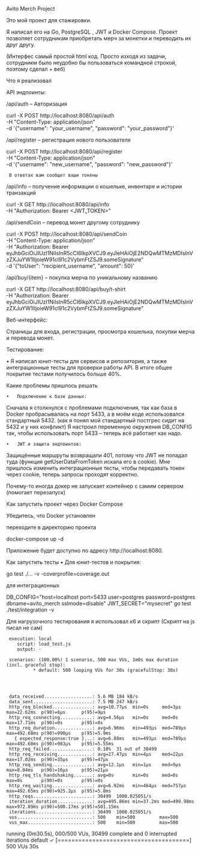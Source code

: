 
Avito Merch Project

Это мой проект для стажировки. 

Я написал его на Go, PostgreSQL , JWT  и Docker Compose. Проект позволяет сотрудникам приобретать мерч за монетки и  переводить их друг другу. 

(Интерфес самый простой html код. Просто изходя из задачи, сотрудникм было неудобно бы пользоваться командной строкой, поэтому сделал + веб)


Что я реализовал

API эндпоинты:

/api/auth – Авторизация 

curl -X POST http://localhost:8080/api/auth \
     -H "Content-Type: application/json" \
     -d '{"username": "your_username", "password": "your_password"}'

/api/register – регистрация нового пользователя

curl -X POST http://localhost:8080/api/register \
     -H "Content-Type: application/json" \
     -d '{"username": "new_username", "password": "new_password"}'

     В ответах вам сообщет ваши токены
     
/api/info – получение информации о кошельке, инвентаре и истории транзакций

curl -X GET http://localhost:8080/api/info \
     -H "Authorization: Bearer <JWT_TOKEN>"
     
     
/api/sendCoin – перевод монет другому сотруднику

curl -X POST http://localhost:8080/api/sendCoin \
     -H "Content-Type: application/json" \
     -H "Authorization: Bearer eyJhbGciOiJIUzI1NiIsInR5cCI6IkpXVCJ9.eyJleHAiOjE2NDQwMTMzMDIsInVzZXJuYW1lIjoieW91cl91c2VybmFtZSJ9.someSignature" \
     -d '{"toUser": "recipient_username", "amount": 50}'
     
/api/buy/{item} – покупка мерча по уникальному названию

curl -X GET http://localhost:8080/api/buy/t-shirt \
     -H "Authorization: Bearer eyJhbGciOiJIUzI1NiIsInR5cCI6IkpXVCJ9.eyJleHAiOjE2NDQwMTMzMDIsInVzZXJuYW1lIjoieW91cl91c2VybmFtZSJ9.someSignature"
     
Веб-интерфейс:

Страницы для входа, регистрации, просмотра кошелька, покупки мерча и перевода монет.
	
 Тестирование:
 
 •	Я написал юнит-тесты для сервисов и репозитория, а также интеграционные тесты для проверки работы API. В итоге общее покрытие тестами получилось больше 40%.



Какие проблемы пришлось решать

	•	Подключение к базе данных:
 
Сначала я столкнулся с проблемами подключения, так как база в Docker пробрасывалась на порт 5433, а в моём коде использовался стандартный 5432. (как я понял мой стандартный постгрес сидит на 5432 и у них конфликт) Я настроил переменную окружения DB_CONFIG так, чтобы использовать порт 5433 – теперь всё работает как надо.

	•	JWT и защита эндпоинтов:
 
Защищённые маршруты возвращали 401, потому что JWT не попадал туда (функция getUserDataFromToken искала его в cookie). Мне пришлось изменить интеграционные тесты,  чтобы передавать токен через cookie, теперь запросы проходят корректно.

Почему-то иногда докер не запускает контейнер с самим сервером (помогает перезапуск)




Как запустить проект через Docker Compose

Убедитесь, что Docker установлен

переходите в директорию проекта 

docker-compose up -d

Приложение будет доступно по адресу http://localhost:8080.




Как запустить тесты
	•	Для юнит-тестов и покрытия:

go test ./... -v -coverprofile=coverage.out

для интеграционных

DB_CONFIG="host=localhost port=5433 user=postgres password=postgres dbname=avito_merch sslmode=disable" JWT_SECRET="mysecret" go test ./test/integration -v


Для нагрузочного тестирования я использовал к6 и скрипт (Скрипт на js писал не сам)



     execution: local
        script: load_test.js
        output: -

     scenarios: (100.00%) 1 scenario, 500 max VUs, 1m0s max duration (incl. graceful stop):
              * default: 500 looping VUs for 30s (gracefulStop: 30s)




     data_received..................: 5.6 MB 184 kB/s
     data_sent......................: 7.5 MB 247 kB/s
     http_req_blocked...............: avg=10.77µs  min=0s     med=3µs      max=22.62ms  p(90)=6µs      p(95)=9µs     
     http_req_connecting............: avg=4.56µs   min=0s     med=0s       max=17.71ms  p(90)=0s       p(95)=0s      
     http_req_duration..............: avg=6.96ms   min=493µs  med=789µs    max=492.68ms p(90)=990µs    p(95)=5.9ms   
       { expected_response:true }...: avg=6.88ms   min=493µs  med=789µs    max=492.68ms p(90)=983µs    p(95)=5.55ms  
     http_req_failed................: 0.10%  31 out of 30499
     http_req_receiving.............: avg=27.47µs  min=4µs    med=22µs     max=17.02ms  p(90)=35µs     p(95)=47µs    
     http_req_sending...............: avg=12.1µs   min=1µs    med=9µs      max=8.04ms   p(90)=16µs     p(95)=21µs    
     http_req_tls_handshaking.......: avg=0s       min=0s     med=0s       max=0s       p(90)=0s       p(95)=0s      
     http_req_waiting...............: avg=6.92ms   min=464µs  med=757µs    max=492.65ms p(90)=925.2µs  p(95)=5.8ms   
     http_reqs......................: 30499  1000.025051/s
     iteration_duration.............: avg=495.86ms min=37.2ms med=499.98ms max=972.89ms p(90)=500.17ms p(95)=501.15ms
     iterations.....................: 30499  1000.025051/s
     vus............................: 500    min=500         max=500
     vus_max........................: 500    min=500         max=500


running (0m30.5s), 000/500 VUs, 30499 complete and 0 interrupted iterations
default ✓ [======================================] 500 VUs  30s




